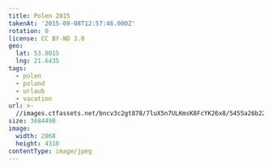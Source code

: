```yaml
---
title: Polen 2015
takenAt: '2015-09-08T12:57:46.000Z'
rotation: 0
license: CC BY-ND 3.0
geo:
  lat: 53.8015
  lng: 21.6435
tags:
  - polen
  - poland
  - urlaub
  - vacation
url: >-
  //images.ctfassets.net/bncv3c2gt878/7luX5n7ULKmsK8FcYK26x8/5455a26b22484ffe4fdfec08b800fac4/polen-2015_25836753622_o
size: 3684490
image:
  width: 2868
  height: 4310
contentType: image/jpeg
---
```



